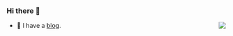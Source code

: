 ### Hi there 👋

<img align="right" src="https://github-readme-stats.vercel.app/api?username=binjoo&show_icons=true" />

+ 🌱 I have a [blog](https://digu.plus).


<!-- <img align="right" src="https://github-readme-stats.vercel.app/api/top-langs/?username=binjoo&layout=compact" /> -->
